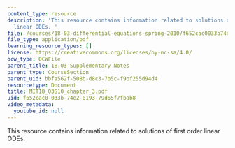 ```yaml
---
content_type: resource
description: 'This resource contains information related to solutions of first order
  linear ODEs. '
file: /courses/18-03-differential-equations-spring-2010/f652cac0033b74e2819379d65f7fbab8_MIT18_03S10_chapter_3.pdf
file_type: application/pdf
learning_resource_types: []
license: https://creativecommons.org/licenses/by-nc-sa/4.0/
ocw_type: OCWFile
parent_title: 18.03 Supplementary Notes
parent_type: CourseSection
parent_uid: bbfa562f-508b-d8c3-7b5c-f9bf255d94d4
resourcetype: Document
title: MIT18_03S10_chapter_3.pdf
uid: f652cac0-033b-74e2-8193-79d65f7fbab8
video_metadata:
  youtube_id: null
---
```

This resource contains information related to solutions of first order linear ODEs. 